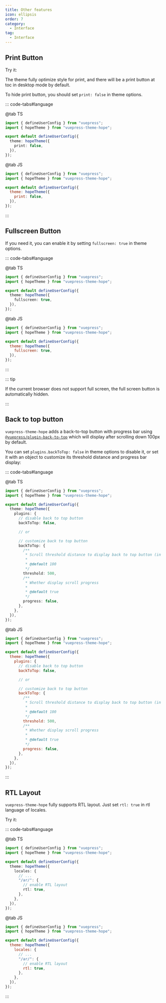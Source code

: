```yaml
---
title: Other features
icon: ellipsis
order: 7
category:
  - Interface
tag:
  - Interface
---
```


## Print Button

Try it: <PrintButton />

The theme fully optimize style for print, and there will be a print button at toc in desktop mode by default.

To hide print button, you should set `print: false` in theme options.

::: code-tabs#language

@tab TS

```ts {7} title=".vuepress/config.ts"
import { defineUserConfig } from "vuepress";
import { hopeTheme } from "vuepress-theme-hope";

export default defineUserConfig({
  theme: hopeTheme({
    print: false,
  }),
});
```

@tab JS

```js {7} title=".vuepress/config.js"
import { defineUserConfig } from "vuepress";
import { hopeTheme } from "vuepress-theme-hope";

export default defineUserConfig({
  theme: hopeTheme({
    print: false,
  }),
});
```

:::

## Fullscreen Button

<ToggleFullScreenButton />

If you need it, you can enable it by setting `fullscreen: true` in theme options.

::: code-tabs#language

@tab TS

```ts {7} title=".vuepress/config.ts"
import { defineUserConfig } from "vuepress";
import { hopeTheme } from "vuepress-theme-hope";

export default defineUserConfig({
  theme: hopeTheme({
    fullscreen: true,
  }),
});
```

@tab JS

```js {7} title=".vuepress/config.js"
import { defineUserConfig } from "vuepress";
import { hopeTheme } from "vuepress-theme-hope";

export default defineUserConfig({
  theme: hopeTheme({
    fullscreen: true,
  }),
});
```

:::

::: tip

If the current browser does not support full screen, the full screen button is automatically hidden.

:::

## Back to top button

`vuepress-theme-hope` adds a back-to-top button with progress bar using [`@vuepress/plugin-back-to-top`][back-to-top] which will display after scrolling down 100px by default.

You can set `plugins.backToTop: false` in theme options to disable it, or set it with an object to customize its threshold distance and progress bar display:

::: code-tabs#language

@tab TS

```ts {7-8,12-26} title=".vuepress/config.ts"
import { defineUserConfig } from "vuepress";
import { hopeTheme } from "vuepress-theme-hope";

export default defineUserConfig({
  theme: hopeTheme({
    plugins: {
      // disable back to top button
      backToTop: false,

      // or

      // customize back to top button
      backToTop: {
        /**
         * Scroll threshold distance to display back to top button (in pixels)
         *
         * @default 100
         */
        threshold: 500,
        /**
         * Whether display scroll progress
         *
         * @default true
         */
        progress: false,
      },
    },
  }),
});
```

@tab JS

```js {7-8,12-26} title=".vuepress/config.js"
import { defineUserConfig } from "vuepress";
import { hopeTheme } from "vuepress-theme-hope";

export default defineUserConfig({
  theme: hopeTheme({
    plugins: {
      // disable back to top button
      backToTop: false,

      // or

      // customize back to top button
      backToTop: {
        /**
         * Scroll threshold distance to display back to top button (in pixels)
         *
         * @default 100
         */
        threshold: 500,
        /**
         * Whether display scroll progress
         *
         * @default true
         */
        progress: false,
      },
    },
  }),
});
```

:::

## RTL Layout

`vuepress-theme-hope` fully supports RTL layout. Just set `rtl: true` in rtl language of locales.

Try it: <ToggleRTLButton />

::: code-tabs#language

@tab TS

```ts {10,11} title=".vuepress/config.ts"
import { defineUserConfig } from "vuepress";
import { hopeTheme } from "vuepress-theme-hope";

export default defineUserConfig({
  theme: hopeTheme({
    locales: {
      // ...
      "/ar/": {
        // enable RTL layout
        rtl: true,
      },
    },
  }),
});
```

@tab JS

```js {10,11} title=".vuepress/config.js"
import { defineUserConfig } from "vuepress";
import { hopeTheme } from "vuepress-theme-hope";

export default defineUserConfig({
  theme: hopeTheme({
    locales: {
      // ...
      "/ar/": {
        // enable RTL layout
        rtl: true,
      },
    },
  }),
});
```

:::

<script setup lang="ts">
import ToggleFullScreenButton from "@theme-hope/modules/outlook/components/ToggleFullScreenButton";
import PrintButton from "@theme-hope/modules/info/components/PrintButton";
import ToggleRTLButton from "@ToggleRTLButton";
</script>

[back-to-top]: https://ecosystem.vuejs.press/plugins/back-to-top.html
